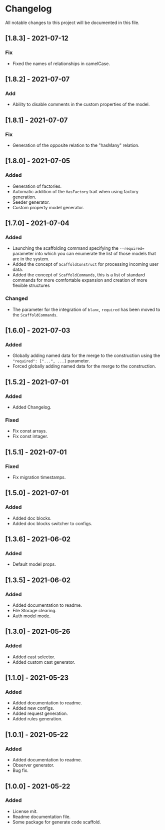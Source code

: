 # ChangelogAll notable changes to this project will be documented in this file.## [1.8.3] - 2021-07-12### Fix- Fixed the names of relationships in camelCase.## [1.8.2] - 2021-07-07### Add- Ability to disable comments in the custom properties of the model.## [1.8.1] - 2021-07-07### Fix- Generation of the opposite relation to the "hasMany" relation.## [1.8.0] - 2021-07-05### Added- Generation of factories.- Automatic addition of the `HasFactory` trait when using factory generation.- Seeder generator.- Custom property model generator.## [1.7.0] - 2021-07-04### Added- Launching the scaffolding command specifying the   `--required=` parameter into which you can enumerate   the list of those models that are in the system.- Added the concept of `ScaffoldConstruct` for processing   incoming user data.- Added the concept of `ScaffoldCommands`, this is a list   of standard commands for more comfortable expansion and   creation of more flexible structures### Changed- The parameter for the integration of `blanc`, `required` has been moved   to the `ScaffoldCommands`.## [1.6.0] - 2021-07-03### Added- Globally adding named data for the merge to the   construction using the `"required": ["...", ...]` parameter.- Forced globally adding named data for the merge to the   construction.## [1.5.2] - 2021-07-01### Added- Added Changelog.### Fixed- Fix const arrays.- Fix const intager.## [1.5.1] - 2021-07-01### Fixed- Fix migration timestamps.## [1.5.0] - 2021-07-01### Added- Added doc blocks.- Added doc blocks switcher to configs.## [1.3.6] - 2021-06-02### Added- Default model props.## [1.3.5] - 2021-06-02### Added- Added documentation to readme.- File Storage clearing.- Auth model mode.## [1.3.0] - 2021-05-26### Added- Added cast selector.- Added custom cast generator.## [1.1.0] - 2021-05-23### Added- Added documentation to readme.- Added new configs.- Added request generation.- Added rules generation.## [1.0.1] - 2021-05-22### Added- Added documentation to readme.- Observer generator.- Bug fix.## [1.0.0] - 2021-05-22### Added- License mit.- Readme documentation file.- Some package for generate code scaffold.